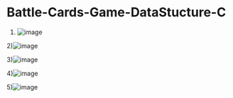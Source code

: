 # Battle-Cards-Game-DataStucture-C

1) ![image](https://user-images.githubusercontent.com/68230239/166137525-ec445c5d-2067-4512-aff0-16c42ce89b8b.png)

2)![image](https://user-images.githubusercontent.com/68230239/166137759-ee7ceffc-330f-4d84-bf34-d97749bbf5c4.png)

3)![image](https://user-images.githubusercontent.com/68230239/166137775-dfc2b4a6-ca2f-4f16-970b-cd47746be067.png)

4)![image](https://user-images.githubusercontent.com/68230239/166137809-aaee1754-c3bf-4d36-87fc-bd07eec9f42a.png)

5)![image](https://user-images.githubusercontent.com/68230239/166137830-e9dc3094-3b05-4000-bb30-d27e6a5cdc97.png)
